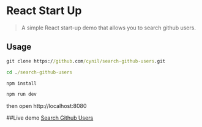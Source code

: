 # React Start Up

> A simple React start-up demo that allows you to search github users.

## Usage

```bat
git clone https://github.com/cynil/search-github-users.git

cd ./search-github-users

npm install

npm run dev
```
then open http://localhost:8080

##Live demo
[Search Github Users](http://cynil.github.io/search-github-users)
